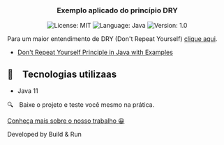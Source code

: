 <h3 align="center">
  Exemplo aplicado do princípio DRY
</h3>

<p align="center">

  <img alt="License: MIT" src="https://img.shields.io/badge/license-MIT-%2304D361">
  <img alt="Language: Java" src="https://img.shields.io/badge/language-java-green">
  <img alt="Version: 1.0" src="https://img.shields.io/badge/version-1.0-yellowgreen">

</p>

Para um maior entendimento de DRY (Don't Repeat Yourself) [clique aqui](https://martinfowler.com/ieeeSoftware/repetition.pdf).

- [Don't Repeat Yourself Principle in Java with Examples](https://www.geeksforgeeks.org/dry-dont-repeat-yourself-principle-in-java-with-examples/)

## :rocket: Tecnologias utilizaas

* Java 11

:mag: Baixe o projeto e teste você mesmo na prática.

[Conheça mais sobre o nosso trabalho 😀](https://www.instagram.com/buildrun.tech/)

Developed by Build & Run
